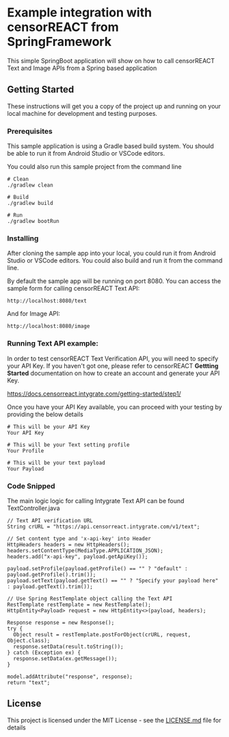 # Example integration with censorREACT from SpringFramework

This simple SpringBoot application will show on how to call censorREACT Text and Image APIs from a Spring based application

## Getting Started

These instructions will get you a copy of the project up and running on your local machine for development and testing purposes. 

### Prerequisites

This sample application is using a Gradle based build system. You should be able to run it from Android Studio or VSCode editors.

You could also run this sample project from the command line

```
# Clean 
./gradlew clean

# Build
./gradlew build

# Run
./gradlew bootRun
```

### Installing

After cloning the sample app into your local, you could run it from Android Studio or VSCode editors. You could also build and run it from the command line.

By default the sample app will be running on port 8080. You can access the sample form for calling censorREACT Text API:

```
http://localhost:8080/text
```

And for Image API:

```
http://localhost:8080/image
```

### Running Text API example:

In order to test censorREACT Text Verification API, you will need to specify your API Key. If you haven't got one, please refer to censorREACT **Gettting Started** documentation on how to create an account and generate your API Key.

https://docs.censorreact.intygrate.com/getting-started/step1/
 
Once you have your API Key available, you can proceed with your testing by providing the below details
```
# This will be your API Key
Your API Key

# This will be your Text setting profile 
Your Profile 

# This will be your text payload
Your Payload
```

### Code Snipped

The main logic logic for calling Intygrate Text API can be found TextController.java

```
// Text API verification URL
String crURL = "https://api.censorreact.intygrate.com/v1/text";

// Set content type and 'x-api-key' into Header
HttpHeaders headers = new HttpHeaders();
headers.setContentType(MediaType.APPLICATION_JSON);
headers.add("x-api-key", payload.getApiKey());

payload.setProfile(payload.getProfile() == "" ? "default" : payload.getProfile().trim());
payload.setText(payload.getText() == "" ? "Specify your payload here" : payload.getText().trim());

// Use Spring RestTemplate object calling the Text API
RestTemplate restTemplate = new RestTemplate();
HttpEntity<Payload> request = new HttpEntity<>(payload, headers);

Response response = new Response();
try {
  Object result = restTemplate.postForObject(crURL, request, Object.class);
  response.setData(result.toString());
} catch (Exception ex) {
  response.setData(ex.getMessage());
}

model.addAttribute("response", response);
return "text";
```

## License

This project is licensed under the MIT License - see the [LICENSE.md](LICENSE.md) file for details